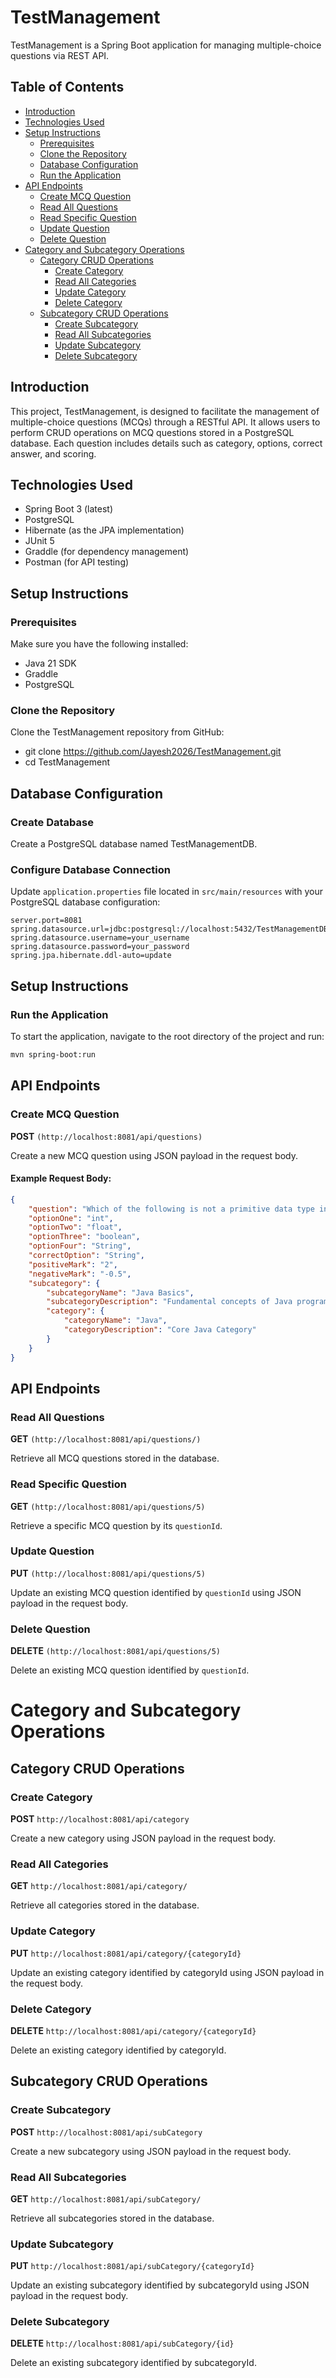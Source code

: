 # TestManagement

TestManagement is a Spring Boot application for managing multiple-choice questions via REST API.

## Table of Contents
- [Introduction](#introduction)
- [Technologies Used](#technologies-used)
- [Setup Instructions](#setup-instructions)
  - [Prerequisites](#prerequisites)
  - [Clone the Repository](#clone-the-repository)
  - [Database Configuration](#database-configuration)
  - [Run the Application](#run-the-application)
- [API Endpoints](#api-endpoints)
  - [Create MCQ Question](#create-mcq-question)
  - [Read All Questions](#read-all-questions)
  - [Read Specific Question](#read-specific-question)
  - [Update Question](#update-question)
  - [Delete Question](#delete-question)
- [Category and Subcategory Operations](#category-and-subcategory-operations)
    - [Category CRUD Operations](#category-crud-operations)
      - [Create Category](#create-category)
      - [Read All Categories](#read-all-categories)
      - [Update Category](#update-category)
      - [Delete Category](#delete-category)
    - [Subcategory CRUD Operations](#subcategory-crud-operations)
      - [Create Subcategory](#create-subcategory)
      - [Read All Subcategories](#read-all-subcategories)
      - [Update Subcategory](#update-subcategory)
      - [Delete Subcategory](#delete-subcategory)


## Introduction
This project, TestManagement, is designed to facilitate the management of multiple-choice questions (MCQs) through a RESTful API. It allows users to perform CRUD operations on MCQ questions stored in a PostgreSQL database. Each question includes details such as category, options, correct answer, and scoring.

## Technologies Used
- Spring Boot 3 (latest)
- PostgreSQL
- Hibernate (as the JPA implementation)
- JUnit 5
- Graddle (for dependency management)
- Postman (for API testing)

## Setup Instructions
### Prerequisites
Make sure you have the following installed:
- Java 21 SDK
- Graddle
- PostgreSQL

### Clone the Repository
Clone the TestManagement repository from GitHub:
- git clone https://github.com/Jayesh2026/TestManagement.git
- cd TestManagement

## Database Configuration

### Create Database

Create a PostgreSQL database named TestManagementDB.

### Configure Database Connection

Update `application.properties` file located in `src/main/resources` with your PostgreSQL database configuration:

```properties
server.port=8081
spring.datasource.url=jdbc:postgresql://localhost:5432/TestManagementDB
spring.datasource.username=your_username
spring.datasource.password=your_password
spring.jpa.hibernate.ddl-auto=update
```

## Setup Instructions

### Run the Application
To start the application, navigate to the root directory of the project and run:
```bash
mvn spring-boot:run
```

## API Endpoints

### Create MCQ Question

**POST** `(http://localhost:8081/api/questions)`

Create a new MCQ question using JSON payload in the request body.

#### Example Request Body:

```json
{
    "question": "Which of the following is not a primitive data type in Java?",
    "optionOne": "int",
    "optionTwo": "float",
    "optionThree": "boolean",
    "optionFour": "String",
    "correctOption": "String",
    "positiveMark": "2",
    "negativeMark": "-0.5",
    "subcategory": {
        "subcategoryName": "Java Basics",
        "subcategoryDescription": "Fundamental concepts of Java programming language",
        "category": {
            "categoryName": "Java",
            "categoryDescription": "Core Java Category"
        }
    }
}

```
## API Endpoints

### Read All Questions

**GET** `(http://localhost:8081/api/questions/)`

Retrieve all MCQ questions stored in the database.

### Read Specific Question

**GET** `(http://localhost:8081/api/questions/5)`

Retrieve a specific MCQ question by its `questionId`.

### Update Question

**PUT** `(http://localhost:8081/api/questions/5)`

Update an existing MCQ question identified by `questionId` using JSON payload in the request body.

### Delete Question

**DELETE** `(http://localhost:8081/api/questions/5)`

Delete an existing MCQ question identified by `questionId`.


# Category and Subcategory Operations

## Category CRUD Operations

### Create Category

**POST** `http://localhost:8081/api/category`

Create a new category using JSON payload in the request body.

### Read All Categories

**GET** `http://localhost:8081/api/category/`

Retrieve all categories stored in the database.

### Update Category

**PUT** `http://localhost:8081/api/category/{categoryId}`

Update an existing category identified by categoryId using JSON payload in the request body.

### Delete Category

**DELETE** `http://localhost:8081/api/category/{categoryId}`

Delete an existing category identified by categoryId.

## Subcategory CRUD Operations

### Create Subcategory

**POST** `http://localhost:8081/api/subCategory`

Create a new subcategory using JSON payload in the request body.

### Read All Subcategories

**GET** `http://localhost:8081/api/subCategory/`

Retrieve all subcategories stored in the database.

### Update Subcategory

**PUT** `http://localhost:8081/api/subCategory/{categoryId}`

Update an existing subcategory identified by subcategoryId using JSON payload in the request body.

### Delete Subcategory

**DELETE** `http://localhost:8081/api/subCategory/{id}`

Delete an existing subcategory identified by subcategoryId.

